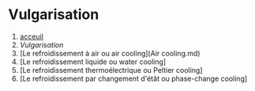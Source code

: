 <h1> Vulgarisation </h1>

1. [acceuil](index.md)
1. *Vulgarisation*
1. [Le refroidissement à air ou air cooling](Air cooling.md)
1. [Le refroidissement liquide ou water cooling]
1. [Le refroidissement thermoélectrique ou Peltier cooling]
1. [Le refroidissement par changement d'étât ou phase-change cooling]
